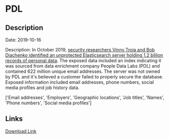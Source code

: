 # PDL

## Description

Date: 2019-10-16

Description:
In October 2019, <a href="https://www.troyhunt.com/data-enrichment-people-data-labs-and-another-622m-email-addresses" target="_blank" rel="noopener">security researchers Vinny Troia and Bob Diachenko identified an unprotected Elasticsearch server holding 1.2 billion records of personal data</a>. The exposed data included an index indicating it was sourced from data enrichment company People Data Labs (PDL) and contained 622 million unique email addresses. The server was not owned by PDL and it's believed a customer failed to properly secure the database. Exposed information included email addresses, phone numbers, social media profiles and job history data.


['Email addresses', 'Employers', 'Geographic locations', 'Job titles', 'Names', 'Phone numbers', 'Social media profiles']

## Links

[Download Link](https://link-to.net/1229997/432.9403656575609/dynamic/?r=aHR0cHM6Ly93d3cubWVkaWFmaXJlLmNvbS92aWV3L3JYUUppVHVBcUZCMjBpZi8vZmlsZQ==)